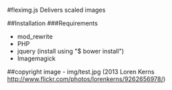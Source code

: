 #fleximg.js
Delivers scaled images

##Installation
###Requirements
* mod_rewrite
* PHP
* jquery (install using "$ bower install")
* Imagemagick



##copyright
image - img/test.jpg (2013 Loren Kerns http://www.flickr.com/photos/lorenkerns/9262656978/)